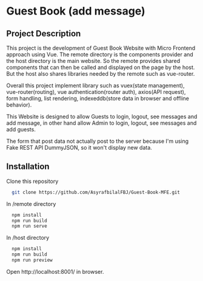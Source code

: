 # Guest Book (add message)

## Project Description
This project is the development of Guest Book Website with Micro Frontend approach using Vue. The remote directory is the components provider and the host directory is the main website. So the remote provides shared components that can then be called and displayed on the page by the host. But the host also shares libraries needed by the remote such as vue-router.

Overall this project implement library such as vuex(state management), vue-router(routing), vue authentication(router auth), axios(API request), form handling, list rendering, indexeddb(store data in browser and offline behavior).

This Website is designed to allow Guests to login, logout, see messages and add message, in other hand allow Admin to login, logout, see messages and add guests.

The form that post data not actually post to the server because I'm using Fake REST API DummyJSON, so it won't display new data.

## Installation

Clone this repository

```bash
  git clone https://github.com/AsyrafbilalFBJ/Guest-Book-MFE.git
```
    
In /remote directory

```bash
  npm install
  npm run build
  npm run serve
```
    
In /host directory

```bash
  npm install
  npm run build
  npm run preview
```
    
Open http://localhost:8001/ in browser.
